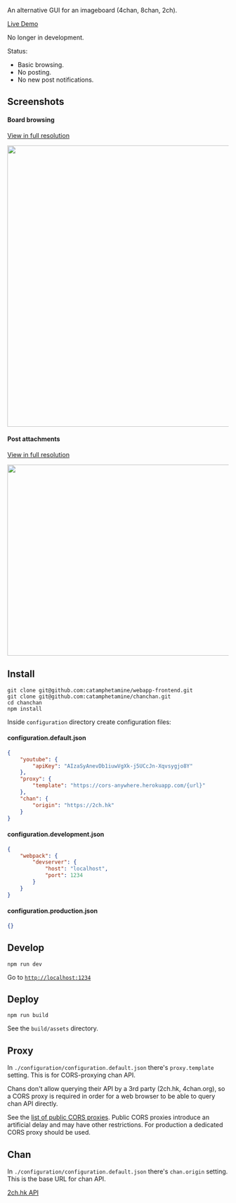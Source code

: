 An alternative GUI for an imageboard (4chan, 8chan, 2ch).

[Live Demo](https://catamphetamine.github.io/chanchan/)

No longer in development.

Status:

  * Basic browsing.
  * No posting.
  * No new post notifications.

## Screenshots

#### Board browsing

[View in full resolution](https://raw.githubusercontent.com/catamphetamine/chanchan/master/docs/images/screenshot-3605x2880.png)

<img src="https://raw.githubusercontent.com/catamphetamine/chanchan/master/docs/images/screenshot-1024x818.png" width="800" height="639"/>

#### Post attachments

[View in full resolution](https://raw.githubusercontent.com/catamphetamine/chanchan/master/docs/images/screenshot-slideshow-3602x1952.png)

<img src="https://raw.githubusercontent.com/catamphetamine/chanchan/master/docs/images/screenshot-slideshow-1024x555.png" width="800" height="434"/>

## Install

```
git clone git@github.com:catamphetamine/webapp-frontend.git
git clone git@github.com:catamphetamine/chanchan.git
cd chanchan
npm install
```

Inside `configuration` directory create configuration files:

#### configuration.default.json

```json
{
	"youtube": {
		"apiKey": "AIzaSyAnevDb1iuwVgXk-j5UCcJn-Xqvsygjo8Y"
	},
	"proxy": {
		"template": "https://cors-anywhere.herokuapp.com/{url}"
	},
	"chan": {
		"origin": "https://2ch.hk"
	}
}
```

#### configuration.development.json

```json
{
	"webpack": {
		"devserver": {
			"host": "localhost",
			"port": 1234
		}
	}
}
```

#### configuration.production.json

```json
{}
```

## Develop

```
npm run dev
```

Go to [`http://localhost:1234`](http://localhost:1234)

## Deploy

```
npm run build
```

See the `build/assets` directory.

## Proxy

In `./configuration/configuration.default.json` there's `proxy.template` setting. This is for CORS-proxying chan API.

Chans don't allow querying their API by a 3rd party (2ch.hk, 4chan.org), so a CORS proxy is required in order for a web browser to be able to query chan API directly.

See the [list of public CORS proxies](https://gist.github.com/jimmywarting/ac1be6ea0297c16c477e17f8fbe51347). Public CORS proxies introduce an artificial delay and may have other restrictions. For production a dedicated CORS proxy should be used.

## Chan

In `./configuration/configuration.default.json` there's `chan.origin` setting. This is the base URL for chan API.

[2ch.hk API](https://github.com/catamphetamine/chanchan/blob/master/docs/2ch.hk/API.md)